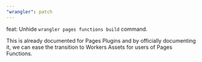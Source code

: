 ```yaml
---
"wrangler": patch
---
```


feat: Unhide `wrangler pages functions build` command.

This is already documented for Pages Plugins and by officially documenting it, we can ease the transition to Workers Assets for users of Pages Functions.
